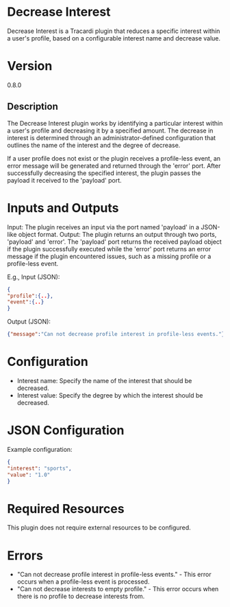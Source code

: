 # Decrease Interest

Decrease Interest is a Tracardi plugin that reduces a specific interest within a user's profile, based on a configurable interest name and decrease value. 

# Version

0.8.0

## Description

The Decrease Interest plugin works by identifying a particular interest within a user's profile and decreasing it by a specified amount. The decrease in interest is determined through an administrator-defined configuration that outlines the name of the interest and the degree of decrease. 

If a user profile does not exist or the plugin receives a profile-less event, an error message will be generated and returned through the 'error' port. After successfully decreasing the specified interest, the plugin passes the payload it received to the 'payload' port.

# Inputs and Outputs

Input: The plugin receives an input via the port named 'payload' in a JSON-like object format.
Output: The plugin returns an output through two ports, 'payload' and 'error'. The 'payload' port returns the received payload object if the plugin successfully executed while the 'error' port returns an error message if the plugin encountered issues, such as a missing profile or a profile-less event.

E.g.,
Input (JSON): 
```json
{
"profile":{..},
"event":{..}
}
```

Output (JSON): 
```json
{"message":"Can not decrease profile interest in profile-less events."}
```

# Configuration

* Interest name: Specify the name of the interest that should be decreased.
* Interest value: Specify the degree by which the interest should be decreased.

# JSON Configuration

Example configuration:

```json
{
"interest": "sports",
"value": "1.0"
}
```

# Required Resources

This plugin does not require external resources to be configured.

# Errors 

* "Can not decrease profile interest in profile-less events." - This error occurs when a profile-less event is processed. 
* "Can not decrease interests to empty profile." - This error occurs when there is no profile to decrease interests from.